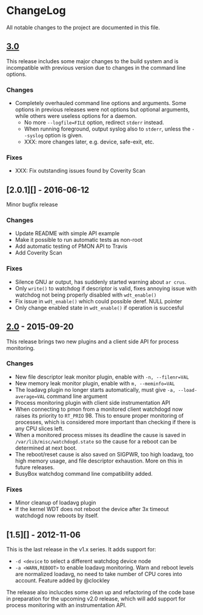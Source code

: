 ChangeLog
=========

All notable changes to the project are documented in this file.


[3.0][UNRELEASED]
-----------------

This release includes some major changes to the build system and is
incompatible with previous version due to changes in the command line
options.

### Changes
- Completely overhauled command line options and arguments.  Some
  options in previous releases were not options but optional arguments,
  while others were useless options for a daemon.
  - No more `--logfile=FILE` option, redirect `stderr` instead.
  - When running foreground, output syslog also to `stderr`, unless
	the `--syslog` option is given.
  - XXX: more changes later, e.g. device, safe-exit, etc.

### Fixes
- XXX: Fix outstanding issues found by Coverity Scan


[2.0.1][] - 2016-06-12
----------------------

Minor bugfix release

### Changes
- Update README with simple API example
- Make it possible to run automatic tests as non-root
- Add automatic testing of PMON API to Travis
- Add Coverity Scan

### Fixes
- Silence GNU ar output, has suddenly started warning about `ar crus`.
- Only `write()` to watchdog if descriptor is valid, fixes annoying
  issue with watchdog not being properly disabled with `wdt_enable()`
- Fix issue in `wdt_enable()` which could possible deref. NULL pointer
- Only change enabled state in `wdt_enable()` if operation is succesful


[2.0][] - 2015-09-20
--------------------

This release brings two new plugins and a client side API for process monitoring.

### Changes
- New file descriptor leak monitor plugin, enable with
  `-n, --filenr=VAL`
- New memory leak monitor plugin, enable with
  `m, --meminfo=VAL`
- The loadavg plugin no longer starts automatically, must give
  `-a, --load-average=VAL` command line argument
- Process monitoring plugin with client side instrumentation API
- When connecting to pmon from a monitored client watchdogd now
  raises its priority to `RT_PRIO` 98.  This to ensure proper monitoring
  of processes, which is considered more important than checking if
  there is any CPU slices left.
- When a monitored process misses its deadline the cause is saved
  in `/var/lib/misc/watchdogd.state` so the cause for a reboot can be
  determined at next boot.
- The reboot/reset cause is also saved on SIGPWR, too high loadavg,
  too high memory usage, and file descriptor exhaustion. More on this
  in future releases.
- BusyBox watchdog command line compatibility added.

### Fixes
- Minor cleanup of loadavg plugin
- If the kernel WDT does not reboot the device after 3x timeout watchdogd
  now reboots by itself.


[1.5][] - 2012-11-06
--------------------

This is the last release in the v1.x series. It adds support for:

- `-d <device` to select a different watchdog device node
- `-a <WARN,REBOOT>` to enable loadavg monitoring.  Warn and reboot
  levels are normalized loadavg, no need to take number of CPU cores
  into account.  Feature added by @clockley

The release also inclucdes some clean up and refactoring of the code
base in preparation for the upcoming v2.0 release, which will add
support for process monitoring with an instrumentation API.


[UNRELEASED]: https://github.com/troglobit/watchdogd/compare/2.0...HEAD
[2.0]:        https://github.com/troglobit/watchdogd/compare/1.6...2.0
[1.6]:        https://github.com/troglobit/watchdogd/compare/1.5...1.6

<!--
  -- Local Variables:
  -- mode: markdown
  -- End:
  -->
